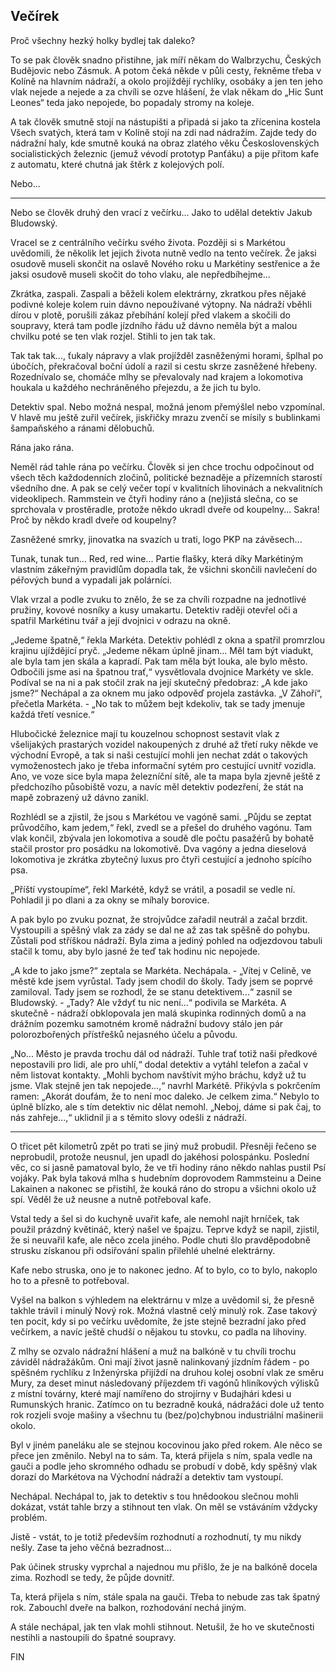 ## Večírek

Proč všechny hezký holky bydlej tak daleko?

To se pak člověk snadno přistihne, jak míří někam do Walbrzychu, Českých Budějovic nebo Zásmuk. A potom čeká někde v půli cesty, řekněme třeba v Kolíně na hlavním nádraží, a okolo projíždějí rychlíky, osobáky a jen ten jeho vlak nejede a nejede a za chvíli se ozve hlášení, že vlak někam do „Hic Sunt Leones“ teda jako nepojede, bo popadaly stromy na koleje.

A tak člověk smutně stojí na nástupišti a připadá si jako ta zřícenina kostela Všech svatých, která tam v Kolíně stojí na zdi nad nádražím. Zajde tedy do nádražní haly, kde smutně kouká na obraz zlatého věku Československých socialistických železnic (jemuž vévodí prototyp Panťáku) a pije přitom kafe z automatu, které chutná jak štěrk z kolejových polí.

Nebo...

* * *

Nebo se člověk druhý den vrací z večírku... Jako to udělal detektiv Jakub Bludowský.

Vracel se z centrálního večírku svého života. Později si s Markétou uvědomili, že několik let jejich života nutně vedlo na tento večírek. Že jaksi osudově museli skončit na oslavě Nového roku u Markétiny sestřenice a že jaksi osudově museli skočit do toho vlaku, ale nepředbíhejme...

Zkrátka, zaspali. Zaspali a běželi kolem elektrárny, zkratkou přes nějaké podivné koleje kolem ruin dávno nepoužívané výtopny. Na nádraží vběhli dírou v plotě, porušili zákaz přebíhání kolejí před vlakem a skočili do soupravy, která tam podle jízdního řádu už dávno neměla být a malou chvilku poté se ten vlak rozjel. Stihli to jen tak tak.

Tak tak tak..., ťukaly nápravy a vlak projížděl zasněženými horami, šplhal po úbočích, překračoval boční údolí a razil si cestu skrze zasněžené hřebeny. Rozednívalo se, chomáče mlhy se převalovaly nad krajem a lokomotiva houkala u každého nechráněného přejezdu, a že jich tu bylo.

Detektiv spal. Nebo možná nespal, možná jenom přemýšlel nebo vzpomínal. V hlavě mu ještě zuřil večírek, jiskřičky mrazu zvenčí se mísily s bublinkami šampaňského a ránami dělobuchů.

Rána jako rána.

Neměl rád tahle rána po večírku. Člověk si jen chce trochu odpočinout od všech těch každodenních zločinů, politické beznaděje a přízemních starostí všedního dne. A pak se celý večer topí v kvalitních lihovinách a nekvalitních videoklipech. Rammstein ve čtyři hodiny ráno a (ne)jistá slečna, co se sprchovala v prostěradle, protože někdo ukradl dveře od koupelny... Sakra! Proč by někdo kradl dveře od koupelny?

Zasněžené smrky, jinovatka na svazích u trati, logo PKP na závěsech...

Tunak, tunak tun... Red, red wine... Partie flašky, která díky Markétiným vlastním zákeřným pravidlům dopadla tak, že všichni skončili navlečení do péřových bund a vypadali jak polárníci.

Vlak vrzal a podle zvuku to znělo, že se za chvíli rozpadne na jednotlivé pružiny, kovové nosníky a kusy umakartu. Detektiv raději otevřel oči a spatřil Markétinu tvář a její dvojnici v odrazu na okně.

„Jedeme špatně,“ řekla Markéta. Detektiv pohlédl z okna a spatřil promrzlou krajinu ujíždějící pryč. „Jedeme někam úplně jinam... Měl tam být viadukt, ale byla tam jen skála a kapradí. Pak tam měla být louka, ale bylo město. Odbočili jsme asi na špatnou trať,“ vysvětlovala dvojnice Markéty ve skle. Podíval se na ni a pak stočil zrak na její skutečný předobraz: „A kde jako jsme?“ Nechápal a za oknem mu jako odpověď projela zastávka. „V Záhoří“, přečetla Markéta. - „No tak to můžem bejt kdekoliv, tak se tady jmenuje každá třetí vesnice.“

Hlubočické železnice mají tu kouzelnou schopnost sestavit vlak z všelijakých prastarých vozidel nakoupených z druhé až třetí ruky někde ve východní Evropě, a tak si naši cestující mohli jen nechat zdát o takových vymoženostech jako je třeba informační sytém pro cestující uvnitř vozidla. Ano, ve voze sice byla mapa železníční sítě, ale ta mapa byla zjevně ještě z předchozího působiště vozu, a navíc měl detektiv podezření, že stát na mapě zobrazený už dávno zanikl.

Rozhlédl se a zjistil, že jsou s Markétou ve vagóně sami. „Půjdu se zeptat průvodčího, kam jedem,“ řekl, zvedl se a přešel do druhého vagónu. Tam vlak končil, zbývala jen lokomotiva a soudě dle počtu pasažérů by bohatě stačil prostor pro posádku na lokomotivě. Dva vagóny a jedna dieselová lokomotiva je zkrátka zbytečný luxus pro čtyři cestující a jednoho spícího psa.

„Příští vystoupíme“, řekl Markétě, když se vrátil, a posadil se vedle ní. Pohladil ji po dlani a za okny se míhaly borovice.

A pak bylo po zvuku poznat, že strojvůdce zařadil neutrál a začal brzdit. Vystoupili a spěšný vlak za zády se dal ne až zas tak spěšně do pohybu. Zůstali pod stříškou nádraží. Byla zima a jediný pohled na odjezdovou tabuli stačil k tomu, aby bylo jasné že teď tak hodinu nic nepojede.

„A kde to jako jsme?“ zeptala se Markéta. Nechápala. - „Vítej v Celině, ve městě kde jsem vyrůstal. Tady jsem chodil do školy. Tady jsem se poprvé zamiloval. Tady jsem se rozhodl, že se stanu detektivem...“ zasnil se Bludowský. - „Tady? Ale vždyť tu nic není...“ podivila se Markéta. A skutečně - nádraží obklopovala jen malá skupinka rodinných domů a na drážním pozemku samotném kromě nádražní budovy stálo jen pár polorozbořených přístřešků nejasného účelu a původu.

„No... Město je pravda trochu dál od nádraží. Tuhle trať totiž naši předkové nepostavili pro lidi, ale pro uhlí,“ dodal detektiv a vytáhl telefon a začal v něm listovat kontakty. „Mohli bychom navštívit mýho bráchu, když už tu jsme. Vlak stejně jen tak nepojede...,“ navrhl Markétě. Přikývla s pokrčením ramen: „Akorát doufám, že to není moc daleko. Je celkem zima.“ Nebylo to úplně blízko, ale s tím detektiv nic dělat nemohl. „Neboj, dáme si pak čaj, to nás zahřeje...,“ uklidnil ji a s těmito slovy odešli z nádraží.

* * *

O třicet pět kilometrů zpět po trati se jiný muž probudil. Přesněji řečeno se neprobudil, protože neusnul, jen upadl do jakéhosi polospánku. Poslední věc, co si jasně pamatoval bylo, že ve tři hodiny ráno někdo nahlas pustil Psí vojáky. Pak byla taková mlha s hudebním doprovodem Rammsteinu a Deine Lakainen a nakonec se přistihl, že kouká ráno do stropu a všichni okolo už spí. Věděl že už neusne a nutně potřeboval kafe.

Vstal tedy a šel si do kuchyně uvařit kafe, ale nemohl najít hrníček, tak použil prázdný květináč, který našel ve špajzu. Teprve když se napil, zjistil, že si neuvařil kafe, ale něco zcela jiného. Podle chuti šlo pravděpodobně strusku získanou při odsiřování spalin přilehlé uhelné elektrárny.

Kafe nebo struska, ono je to nakonec jedno. Ať to bylo, co to bylo, nakoplo ho to a přesně to potřeboval.

Vyšel na balkon s výhledem na elektrárnu v mlze a uvědomil si, že přesně takhle trávil i minulý Nový rok. Možná vlastně celý minulý rok. Zase takový ten pocit, kdy si po večírku uvědomíte, že jste stejně bezradní jako před večírkem, a navíc ještě chudší o nějakou tu stovku, co padla na lihoviny.

Z mlhy se ozvalo nádražní hlášení a muž na balkóně v tu chvíli trochu záviděl nádražákům. Oni mají život jasně nalinkovaný jízdním řádem - po spěšném rychlíku z Inženýrska přijíždí na druhou kolej osobní vlak ze směru Mury, za deset minut následovaný příjezdem tři vagónů hliníkových výlisků z místní továrny, které mají namířeno do strojírny v Budajhári kdesi u Rumunských hranic. Zatímco on tu bezradně kouká, nádražáci dole už tento rok rozjeli svoje mašiny a všechnu tu (bez/po)chybnou industriální mašinerii okolo.

Byl v jiném paneláku ale se stejnou kocovinou jako před rokem. Ale něco se přece jen změnilo. Nebyl na to sám. Ta, která přijela s ním, spala vedle na gauči a podle jeho skromného odhadu se probudí v době, kdy spěšný vlak dorazí do Markétova na Východní nádraží a detektiv tam vystoupí.

Nechápal. Nechápal to, jak to detektiv s tou hnědookou slečnou mohli dokázat, vstát tahle brzy a stihnout ten vlak. On měl se vstáváním vždycky problém.

Jistě - vstát, to je totiž především rozhodnutí a rozhodnutí, ty mu nikdy nešly. Zase ta jeho věčná bezradnost...

Pak účinek strusky vyprchal a najednou mu přišlo, že je na balkóně docela zima. Rozhodl se tedy, že půjde dovnitř.

Ta, která přijela s ním, stále spala na gauči. Třeba to nebude zas tak špatný rok. Zabouchl dveře na balkon, rozhodování nechá jiným.

A stále nechápal, jak ten vlak mohli stihnout. Netušil, že ho ve skutečnosti nestihli a nastoupili do špatné soupravy.

FIN
